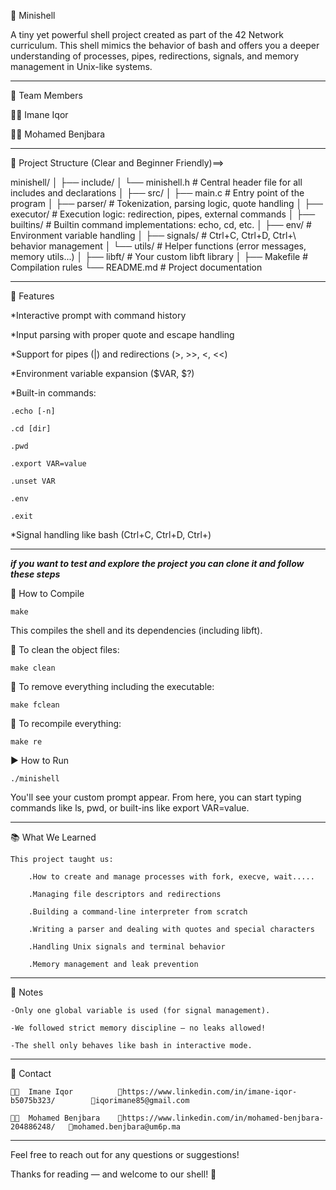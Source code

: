 🐚 Minishell

A tiny yet powerful shell project created as part of the 42 Network curriculum. This shell mimics the behavior of bash and offers you a deeper understanding of processes, pipes, redirections, signals, and memory management in Unix-like systems.
***********************************************************************************************************************************************************************************************************************************
👥 Team Members

👩‍💻 Imane Iqor 

👨‍💻 Mohamed Benjbara

***********************************************************************************************************************************************************************************************************************************
📁 Project Structure (Clear and Beginner Friendly)==>

minishell/
│
├── include/
│   └── minishell.h          # Central header file for all includes and declarations
│
├── src/
│   ├── main.c               # Entry point of the program
│   ├── parser/              # Tokenization, parsing logic, quote handling
│   ├── executor/            # Execution logic: redirection, pipes, external commands
│   ├── builtins/            # Builtin command implementations: echo, cd, etc.
│   ├── env/                 # Environment variable handling
│   ├── signals/             # Ctrl+C, Ctrl+D, Ctrl+\ behavior management
│   └── utils/               # Helper functions (error messages, memory utils...)
│
├── libft/                  # Your custom libft library
│
├── Makefile                # Compilation rules
└── README.md               # Project documentation

***************************************************************************************************************************************************************************************************************************************

🚀 Features

*Interactive prompt with command history

*Input parsing with proper quote and escape handling

*Support for pipes (|) and redirections (>, >>, <, <<)

*Environment variable expansion ($VAR, $?)

*Built-in commands:

    .echo [-n]

    .cd [dir]

    .pwd

    .export VAR=value

    .unset VAR

    .env

    .exit

*Signal handling like bash (Ctrl+C, Ctrl+D, Ctrl+)

**************************************************************************************************************************************************************************************************************************************

*****if you want to test and explore the project you can clone it and follow these steps*****

🔧 How to Compile

    make

This compiles the shell and its dependencies (including libft).


🔧 To clean the object files:

    make clean


🔧 To remove everything including the executable:

    make fclean


🔧  To recompile everything:

    make re


▶️   How to Run

    ./minishell


You'll see your custom prompt appear. From here, you can start typing commands like ls, pwd, or built-ins like export VAR=value.

**************************************************************************************************************************************************************************************************************************************

📚 What We Learned

    This project taught us:

        .How to create and manage processes with fork, execve, wait.....

        .Managing file descriptors and redirections

        .Building a command-line interpreter from scratch

        .Writing a parser and dealing with quotes and special characters

        .Handling Unix signals and terminal behavior

        .Memory management and leak prevention

*************************************************************************************************************************************************************************************************************************************

📌 Notes

    -Only one global variable is used (for signal management).

    -We followed strict memory discipline — no leaks allowed!

    -The shell only behaves like bash in interactive mode.

*************************************************************************************************************************************************************************************************************************************

💬 Contact

    👩‍💻  Imane Iqor          🔗https://www.linkedin.com/in/imane-iqor-b5075b323/        📩iqorimane85@gmail.com

    👨‍💻  Mohamed Benjbara    🔗https://www.linkedin.com/in/mohamed-benjbara-204886248/   📩mohamed.benjbara@um6p.ma

*************************************************************************************************************************************************************************************************************************************

Feel free to reach out for any questions or suggestions!

Thanks for reading — and welcome to our shell! 🐚